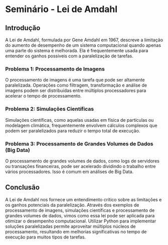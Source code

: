 # Seminário - Lei de Amdahl

## Introdução

A Lei de Amdahl, formulada por Gene Amdahl em 1967, descreve a limitação do aumento de desempenho de um sistema computacional quando apenas uma parte do sistema é melhorada. Ela é frequentemente usada para entender os ganhos possíveis com a paralelização de tarefas.

### Problema 1: Processamento de Imagens

O processamento de imagens é uma tarefa que pode ser altamente paralelizada. Operações como filtragem, transformação e análise de imagens podem ser distribuídas entre múltiplos processadores para acelerar o tempo de processamento.

### Problema 2: Simulações Científicas

Simulações científicas, como aquelas usadas em física de partículas ou modelagem climática, frequentemente envolvem cálculos complexos que podem ser paralelizados para reduzir o tempo total de execução.

### Problema 3: Processamento de Grandes Volumes de Dados (Big Data)

O processamento de grandes volumes de dados, como logs de servidores ou transações financeiras, pode ser acelerado dividindo o trabalho entre vários processadores. Isso é comum em análises de Big Data.

## Conclusão

A Lei de Amdahl nos fornece um entendimento crítico sobre as limitações e os ganhos potenciais da paralelização. Através dos exemplos de processamento de imagens, simulações científicas e processamento de grandes volumes de dados, vimos como essa lei pode ser aplicada para otimizar o desempenho computacional. Utilizar Python para implementar soluções paralelizadas permite aproveitar múltiplos núcleos de processamento, resultando em melhorias significativas no tempo de execução para muitos tipos de tarefas.
